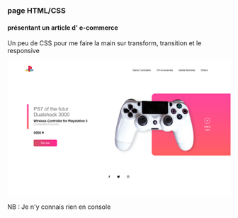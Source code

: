 ### page HTML/CSS
#### présentant un article d' e-commerce
Un peu de CSS pour me faire la main sur transform, transition et le responsive

![sreenshot](screenshot.gif)

NB : Je n'y connais rien en console 